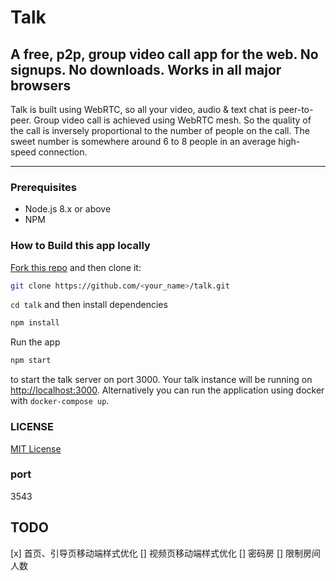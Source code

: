 # Talk

## A free, p2p, group video call app for the web. No signups. No downloads. Works in all major browsers

Talk is built using WebRTC, so all your video, audio & text chat is peer-to-peer. Group video call is achieved using WebRTC mesh. So the quality of the call is inversely proportional to the number of people on the call. The sweet number is somewhere around 6 to 8 people in an average high-speed connection.

---

### Prerequisites

- Node.js 8.x or above
- NPM

### How to Build this app locally

[Fork this repo](https://github.com/vasanthv/talk/fork) and then clone it:

```bash
git clone https://github.com/<your_name>/talk.git
```

`cd talk` and then install dependencies

```bash
npm install
```

Run the app

```bash
npm start
```

to start the talk server on port 3000. Your talk instance will be running on <http://localhost:3000>. Alternatively you can run the application using docker with `docker-compose up`.

### LICENSE

<a href="https://github.com/vasanthv/talk/blob/master/LICENSE">MIT License</a>

### port

3543

## TODO

[x] 首页、引导页移动端样式优化
[] 视频页移动端样式优化
[] 密码房
[] 限制房间人数

